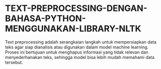 # TEXT-PREPROCESSING-DENGAN-BAHASA-PYTHON-MENGGUNAKAN-LIBRARY-NLTK

Text preprocessing adalah serangkaian langkah untuk mempersiapkan data teks agar siap dianalisis atau digunakan dalam model machine learning.
Proses ini bertujuan untuk menghapus informasi yang tidak relevan dan menyederhanakan teks, sehingga model bisa lebih mudah memahami data tersebut.
